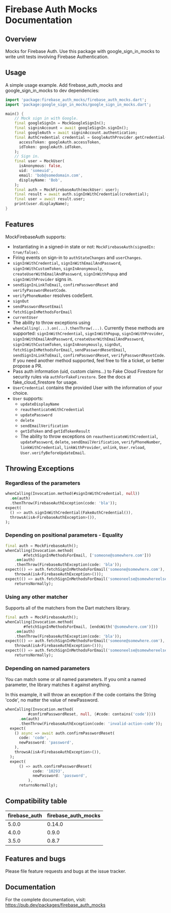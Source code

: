 # Firebase Auth Mocks Documentation

## Overview
Mocks for Firebase Auth. Use this package with google_sign_in_mocks to write unit tests involving Firebase Authentication.

## Usage
A simple usage example. Add firebase_auth_mocks and google_sign_in_mocks to dev dependencies:

```dart
import 'package:firebase_auth_mocks/firebase_auth_mocks.dart';
import 'package:google_sign_in_mocks/google_sign_in_mocks.dart';

main() {
    // Mock sign in with Google.
    final googleSignIn = MockGoogleSignIn();
    final signinAccount = await googleSignIn.signIn();
    final googleAuth = await signinAccount.authentication;
    final AuthCredential credential = GoogleAuthProvider.getCredential(
      accessToken: googleAuth.accessToken,
      idToken: googleAuth.idToken,
    );
    // Sign in.
    final user = MockUser(
      isAnonymous: false,
      uid: 'someuid',
      email: 'bob@somedomain.com',
      displayName: 'Bob',
    );
    final auth = MockFirebaseAuth(mockUser: user);
    final result = await auth.signInWithCredential(credential);
    final user = await result.user;
    print(user.displayName);
}
```

## Features
MockFirebaseAuth supports:
- Instantiating in a signed-in state or not: `MockFirebaseAuth(signedIn: true/false)`.
- Firing events on sign-in to `authStateChanges` and `userChanges`.
- `signInWithCredential`, `signInWithEmailAndPassword`, `signInWithCustomToken`, `signInAnonymously`, `createUserWithEmailAndPassword`, `signInWithPopup` and `signInWithProvider` signs in.
- `sendSignInLinkToEmail`, `confirmPasswordReset` and `verifyPasswordResetCode`.
- `verifyPhoneNumber` resolves codeSent.
- `signOut`
- `sendPasswordResetEmail`
- `fetchSignInMethodsForEmail`
- `currentUser`
- The ability to throw exceptions using `whenCalling(...).on(...).thenThrow(...)`. Currently these methods are supported: `signInWithCredential`, `signInWithPopup`, `signInWithProvider`, `signInWithEmailAndPassword`, `createUserWithEmailAndPassword`, `signInWithCustomToken`, `signInAnonymously`, `signOut`, `fetchSignInMethodsForEmail`, `sendPasswordResetEmail`, `sendSignInLinkToEmail`, `confirmPasswordReset`, `verifyPasswordResetCode`. If you need another method supported, feel free to file a ticket, or better propose a PR.
- Pass auth information (uid, custom claims...) to Fake Cloud Firestore for security rules via `authForFakeFirestore`. See the docs at fake_cloud_firestore for usage.
- `UserCredential` contains the provided User with the information of your choice.
- `User` supports:
  - `updateDisplayName`
  - `reauthenticateWithCredential`
  - `updatePassword`
  - `delete`
  - `sendEmailVerification`
  - `getIdToken` and `getIdTokenResult`
  - The ability to throw exceptions on `reauthenticateWithCredential`, `updatePassword`, `delete`, `sendEmailVerification`, `verifyPhoneNumber`, `linkWithCredential`, `linkWithProvider`, `unlink`, `User.reload`, `User.verifyBeforeUpdateEmail`.

## Throwing Exceptions

### Regardless of the parameters
```dart
whenCalling(Invocation.method(#signInWithCredential, null))
  .on(auth)
  .thenThrow(FirebaseAuthException(code: 'bla'));
expect(
  () => auth.signInWithCredential(FakeAuthCredential()),
  throwsA(isA<FirebaseAuthException>()),
);
```

### Depending on positional parameters - Equality
```dart
final auth = MockFirebaseAuth();
whenCalling(Invocation.method(
        #fetchSignInMethodsForEmail, ['someone@somewhere.com']))
    .on(auth)
    .thenThrow(FirebaseAuthException(code: 'bla'));
expect(() => auth.fetchSignInMethodsForEmail('someone@somewhere.com'),
    throwsA(isA<FirebaseAuthException>()));
expect(() => auth.fetchSignInMethodsForEmail('someoneelse@somewhereelse.com'),
    returnsNormally);
```

### Using any other matcher
Supports all of the matchers from the Dart matchers library.
```dart
final auth = MockFirebaseAuth();
whenCalling(Invocation.method(
        #fetchSignInMethodsForEmail, [endsWith('@somewhere.com')]))
    .on(auth)
    .thenThrow(FirebaseAuthException(code: 'bla'));
expect(() => auth.fetchSignInMethodsForEmail('someone@somewhere.com'),
    throwsA(isA<FirebaseAuthException>()));
expect(() => auth.fetchSignInMethodsForEmail('someoneelse@somewhereelse.com'),
    returnsNormally);
```

### Depending on named parameters
You can match some or all named parameters. If you omit a named parameter, the library matches it against anything.

In this example, it will throw an exception if the code contains the String 'code', no matter the value of newPassword.
```dart
whenCalling(Invocation.method(
          #confirmPasswordReset, null, {#code: contains('code')}))
      .on(auth)
      .thenThrow(FirebaseAuthException(code: 'invalid-action-code'));
  expect(
    () async => await auth.confirmPasswordReset(
      code: 'code',
      newPassword: 'password',
    ),
    throwsA(isA<FirebaseAuthException>()),
  );
  expect(
      () => auth.confirmPasswordReset(
            code: '10293',
            newPassword: 'password',
          ),
      returnsNormally);
```

## Compatibility table
| firebase_auth | firebase_auth_mocks |
|---------------|-------------------|
| 5.0.0 | 0.14.0 |
| 4.0.0 | 0.9.0 |
| 3.5.0 | 0.8.7 |

## Features and bugs
Please file feature requests and bugs at the issue tracker.

## Documentation
For the complete documentation, visit: https://pub.dev/packages/firebase_auth_mocks
